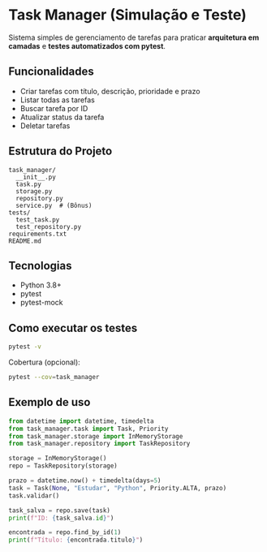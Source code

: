 
# Task Manager (Simulação e Teste)

Sistema simples de gerenciamento de tarefas para praticar **arquitetura em camadas** e **testes automatizados com pytest**.

## Funcionalidades
- Criar tarefas com título, descrição, prioridade e prazo
- Listar todas as tarefas
- Buscar tarefa por ID
- Atualizar status da tarefa
- Deletar tarefas

## Estrutura do Projeto
```
task_manager/
  __init__.py
  task.py
  storage.py
  repository.py
  service.py  # (Bônus)
tests/
  test_task.py
  test_repository.py
requirements.txt
README.md
```

## Tecnologias
- Python 3.8+
- pytest
- pytest-mock


## Como executar os testes
```bash
pytest -v
```
Cobertura (opcional):
```bash
pytest --cov=task_manager
```

## Exemplo de uso
```python
from datetime import datetime, timedelta
from task_manager.task import Task, Priority
from task_manager.storage import InMemoryStorage
from task_manager.repository import TaskRepository

storage = InMemoryStorage()
repo = TaskRepository(storage)

prazo = datetime.now() + timedelta(days=5)
task = Task(None, "Estudar", "Python", Priority.ALTA, prazo)
task.validar()

task_salva = repo.save(task)
print(f"ID: {task_salva.id}")

encontrada = repo.find_by_id(1)
print(f"Título: {encontrada.titulo}")
```
